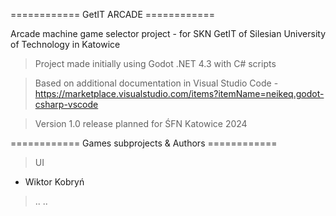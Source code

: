 ============ GetIT ARCADE ============

Arcade machine game selector project - for SKN GetIT of Silesian University of Technology in Katowice

> Project made initially using Godot .NET 4.3 with C# scripts

> Based on additional documentation in Visual Studio Code - https://marketplace.visualstudio.com/items?itemName=neikeq.godot-csharp-vscode

> Version 1.0 release planned for ŚFN Katowice 2024

============ Games subprojects & Authors ============

> UI
  - Wiktor Kobryń
> ..
> ..
